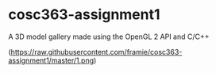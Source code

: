 # cosc363-assignment1
A 3D model gallery made using the OpenGL 2 API and C/C++

(https://raw.githubusercontent.com/framie/cosc363-assignment1/master/1.png)
